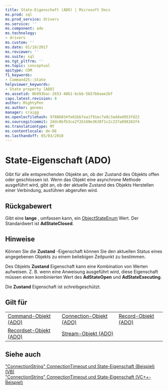 ```yaml
---
title: State-Eigenschaft (ADO) | Microsoft Docs
ms.prod: sql
ms.prod_service: drivers
ms.service: ''
ms.component: ado
ms.technology:
- drivers
ms.custom: ''
ms.date: 01/19/2017
ms.reviewer: ''
ms.suite: sql
ms.tgt_pltfrm: ''
ms.topic: conceptual
apitype: COM
f1_keywords:
- Command25::State
helpviewer_keywords:
- State property [ADO]
ms.assetid: 0b993bac-2653-40b1-bcbb-5b57b6aae2bf
caps.latest.revision: 8
author: MightyPen
ms.author: genemi
manager: craigg
ms.openlocfilehash: 97886034fe81bb7aa1f91ec7a9c3addad953fd22
ms.sourcegitcommit: 2ddc0bfb3ce2f2b160e3638f1c2c237a898263f4
ms.translationtype: MT
ms.contentlocale: de-DE
ms.lasthandoff: 05/03/2018
---
```

# <a name="state-property-ado"></a>State-Eigenschaft (ADO)
Gibt für alle entsprechenden Objekte an, ob der Zustand des Objekts offen oder geschlossen ist. Wenn das Objekt eine asynchrone Methode ausgeführt wird, gibt an, ob der aktuelle Zustand des Objekts Herstellen einer Verbindung, ausführen abgerufen wird.  
  
## <a name="return-value"></a>Rückgabewert  
 Gibt eine **lange** , umfassen kann, ein [ObjectStateEnum](../../../ado/reference/ado-api/objectstateenum.md) Wert. Der Standardwert ist **AdStateClosed**.  
  
## <a name="remarks"></a>Hinweise  
 Können Sie die **Zustand** -Eigenschaft können Sie den aktuellen Status eines angegebenen Objekts zu einem beliebigen Zeitpunkt zu bestimmen.  
  
 Des Objekts **Zustand** Eigenschaft kann eine Kombination von Werten aufweisen. Z. B. wenn eine Anweisung ausgeführt wird, diese Eigenschaft müssen einen kombinierten Wert des **AdStateOpen** und **AdStateExecuting**.  
  
 Die **Zustand** Eigenschaft ist schreibgeschützt.  
  
## <a name="applies-to"></a>Gilt für  
  
||||  
|-|-|-|  
|[Command-Objekt (ADO)](../../../ado/reference/ado-api/command-object-ado.md)|[Connection-Objekt (ADO)](../../../ado/reference/ado-api/connection-object-ado.md)|[Record-Objekt (ADO)](../../../ado/reference/ado-api/record-object-ado.md)|  
|[Recordset-Objekt (ADO)](../../../ado/reference/ado-api/recordset-object-ado.md)|[Stream-Objekt (ADO)](../../../ado/reference/ado-api/stream-object-ado.md)||  
  
## <a name="see-also"></a>Siehe auch  
 ["ConnectionString" ConnectionTimeout und State-Eigenschaft (Beispiel) (VB)](../../../ado/reference/ado-api/connectionstring-connectiontimeout-and-state-properties-example-vb.md)   
 ["ConnectionString" ConnectionTimeout und State-Eigenschaft (VC++-Beispiel)](../../../ado/reference/ado-api/connectionstring-connectiontimeout-and-state-properties-example-vc.md)   
